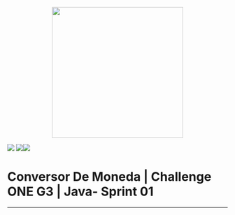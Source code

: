 <p align="center">
  <img width="300" height="300" src="https://user-images.githubusercontent.com/104738144/209450152-fdd84f86-a8b9-42de-92c9-5e105ab0a77d.png">
</p>

<p align="space-between">
 <img src="https://img.shields.io/badge/status-liberado-green"> <img src="https://img.shields.io/badge/version-V2.0-green"><img src="https://img.shields.io/badge/fecha-Diciembre%202022-green">
</p>
<h1> Conversor De Moneda | Challenge ONE G3 | Java- Sprint 01</h1>
<hr>
